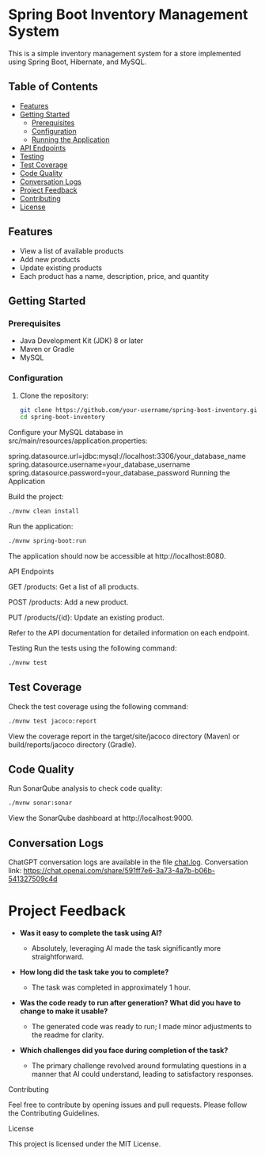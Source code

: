 # Spring Boot Inventory Management System

This is a simple inventory management system for a store implemented using Spring Boot, Hibernate, and MySQL.

## Table of Contents
- [Features](#features)
- [Getting Started](#getting-started)
    - [Prerequisites](#prerequisites)
    - [Configuration](#configuration)
    - [Running the Application](#running-the-application)
- [API Endpoints](#api-endpoints)
- [Testing](#testing)
- [Test Coverage](#test-coverage)
- [Code Quality](#code-quality)
- [Conversation Logs](#conversation-logs)
- [Project Feedback](#project-feedback)
- [Contributing](#contributing)
- [License](#license)

## Features

- View a list of available products
- Add new products
- Update existing products
- Each product has a name, description, price, and quantity

## Getting Started

### Prerequisites

- Java Development Kit (JDK) 8 or later
- Maven or Gradle
- MySQL

### Configuration

1. Clone the repository:

   ```bash
   git clone https://github.com/your-username/spring-boot-inventory.git
   cd spring-boot-inventory
Configure your MySQL database in src/main/resources/application.properties:


spring.datasource.url=jdbc:mysql://localhost:3306/your_database_name
spring.datasource.username=your_database_username
spring.datasource.password=your_database_password
Running the Application

Build the project:


```bash
./mvnw clean install  
```

Run the application:
```bash
./mvnw spring-boot:run 
``` 

The application should now be accessible at http://localhost:8080.

API Endpoints

GET /products: Get a list of all products.

POST /products: Add a new product.

PUT /products/{id}: Update an existing product.

Refer to the API documentation for detailed information on each endpoint.

Testing
Run the tests using the following command:

```bash
./mvnw test
``` 


## Test Coverage

Check the test coverage using the following command:

```bash
./mvnw test jacoco:report 
``` 

View the coverage report in the target/site/jacoco directory (Maven) or build/reports/jacoco directory (Gradle).

## Code Quality

Run SonarQube analysis to check code quality:

```bash
./mvnw sonar:sonar
``` 

View the SonarQube dashboard at http://localhost:9000.
## Conversation Logs

ChatGPT conversation logs are available in the file [chat.log](src/main/resources/chat.log).
Conversation link: https://chat.openai.com/share/591ff7e6-3a73-4a7b-b06b-541327509c4d

# Project Feedback

- **Was it easy to complete the task using AI?**
    - Absolutely, leveraging AI made the task significantly more straightforward.

- **How long did the task take you to complete?**
    - The task was completed in approximately 1 hour.

- **Was the code ready to run after generation? What did you have to change to make it usable?**
    - The generated code was ready to run; I made minor adjustments to the readme for clarity.

- **Which challenges did you face during completion of the task?**
    - The primary challenge revolved around formulating questions in a manner that AI could understand, leading to satisfactory responses.

Contributing

Feel free to contribute by opening issues and pull requests. Please follow the Contributing Guidelines.

License

This project is licensed under the MIT License.
